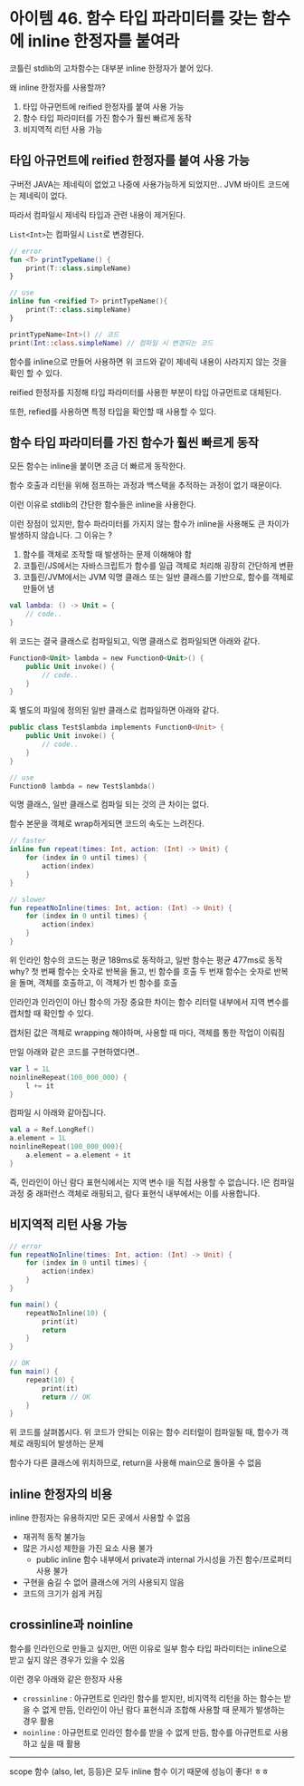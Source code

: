 # 아이템 46. 함수 타입 파라미터를 갖는 함수에 inline 한정자를 붙여라

코틀린 stdlib의 고차함수는 대부분 inline 한정자가 붙어 있다.

왜 inline 한정자를 사용할까?
1. 타입 아규먼트에 reified 한정자를 붙여 사용 가능
2. 함수 타입 파라미터를 가진 함수가 훨씬 빠르게 동작
3. 비지역적 리턴 사용 가능

## 타입 아규먼트에 reified 한정자를 붙여 사용 가능
구버전 JAVA는 제네릭이 없었고 나중에 사용가능하게 되었지만.. JVM 바이트 코드에는 제네릭이 없다.

따라서 컴파일시 제네릭 타입과 관련 내용이 제거된다.

`List<Int>`는 컴파일시 `List`로 변경된다.
```kt
// error
fun <T> printTypeName() {
    print(T::class.simpleName)
}

// use
inline fun <reified T> printTypeName(){
    print(T::class.simpleName)
}

printTypeName<Int>() // 코드
print(Int::class.simpleName) // 컴파일 시 변경되는 코드
```

함수를 inline으로 만들어 사용하면 위 코드와 같이 제네릭 내용이 사라지지 않는 것을 확인 할 수 있다.

reified 한정자를 지정해 타입 파라미터를 사용한 부분이 타입 아규먼트로 대체된다.

또한, refied를 사용하면 특정 타입을 확인할 때 사용할 수 있다.

## 함수 타입 파라미터를 가진 함수가 훨씬 빠르게 동작
모든 함수는 inline을 붙이면 조금 더 빠르게 동작한다.

함수 호출과 리턴을 위해 점프하는 과정과 백스택을 추적하는 과정이 없기 때문이다.

이런 이유로 stdlib의 간단한 함수들은 inline을 사용한다.

이런 장점이 있지만, 함수 파라미터를 가지지 않는 함수가 inline을 사용해도 큰 차이가 발생하지 않습니다.
그 이유는 ?
1. 함수를 객체로 조작할 때 발생하는 문제 이해해야 함
2. 코틀린/JS에서는 자바스크립트가 함수를 일급 객체로 처리해 굉장히 간단하게 변환
3. 코틀린/JVM에서는 JVM 익명 클래스 또는 일반 클래스를 기반으로, 함수를 객체로 만들어 냄

```kt
val lambda: () -> Unit = {
    // code..
}
```
위 코드는 결국 클래스로 컴파일되고, 익명 클래스로 컴파일되면 아래와 같다.
```kt
Function0<Unit> lambda = new Function0<Unit>() {
    public Unit invoke() {
        // code..
    }
}
```
혹 별도의 파일에 정의된 일반 클래스로 컴파일하면 아래와 같다.
```kt
public class Test$lambda implements Function0<Unit> {
    public Unit invoke() {
        // code..
    }
}

// use
Function0 lambda = new Test$lambda()
```
익명 클래스, 일반 클래스로 컴파일 되는 것의 큰 차이는 없다.

함수 본문을 객체로 wrap하게되면 코드의 속도는 느려진다.
```kt
// faster
inline fun repeat(times: Int, action: (Int) -> Unit) {
    for (index in 0 until times) {
        action(index)
    }
}

// slower
fun repeatNoInline(times: Int, action: (Int) -> Unit) {
    for (index in 0 until times) {
        action(index)
    }
}
```
위 인라인 함수의 코드는 평균 189ms로 동작하고, 일반 함수는 평균 477ms로 동작
why?
첫 번째 함수는 숫자로 반복을 돌고, 빈 함수를 호출
두 번재 함수는 숫자로 반복을 돌며, 객체를 호출하고, 이 객체가 빈 함수를 호출

인라인과 인라인이 아닌 함수의 가장 중요한 차이는 함수 리터럴 내부에서 지역 변수를 캡처할 때 확인할 수 있다.

캡처된 값은 객체로 wrapping 해야하며, 사용할 때 마다, 객체를 통한 작업이 이뤄짐

만일 아래와 같은 코드를 구현하였다면..
```kt
var l = 1L
noinlineRepeat(100_000_000) {
    l += it
}
```
컴파일 시 아래와 같아집니다.
```kt
val a = Ref.LongRef()
a.element = 1L
noinlineRepeat(100_000_000){
    a.element = a.element + it
}
```
즉, 인라인이 아닌 람다 표현식에서는 지역 변수 l을 직접 사용할 수 없습니다.
l은 컴파일 과정 중 래퍼런스 객체로 래핑되고, 람다 표현식 내부에서는 이를 사용합니다.

## 비지역적 리턴 사용 가능

```kt
// error
fun repeatNoInline(times: Int, action: (Int) -> Unit) {
    for (index in 0 until times) {
        action(index)
    }
}

fun main() {
    repeatNoInline(10) {
        print(it)
        return 
    }
}

// OK
fun main() {
    repeat(10) {
        print(it)
        return // OK
    }
}
```
위 코드를 살펴봅시다.
위 코드가 안되는 이유는 함수 리터럴이 컴파일될 때, 함수가 객체로 래핑되어 발생하는 문제

함수가 다른 클래스에 위치하므로, return을 사용해 main으로 돌아올 수 없음

## inline 한정자의 비용
inline 한정자는 유용하지만 모든 곳에서 사용할 수 없음
- 재귀적 동작 불가능
- 많은 가시성 제한을 가진 요소 사용 불가
  - public inline 함수 내부에서 private과 internal 가시성을 가진 함수/프로퍼티 사용 불가
- 구현을 숨길 수 없어 클래스에 거의 사용되지 않음
- 코드의 크기가 쉽게 커짐

## crossinline과 noinline
함수를 인라인으로 만들고 싶지만, 어떤 이유로 일부 함수 타입 파라미터는 inline으로 받고 싶지 않은 경우가 있을 수 있음

이런 경우 아래와 같은 한정자 사용
- `crossinline` : 아규먼트로 인라인 함수를 받지만, 비지역적 리턴을 하는 함수는 받을 수 없게 만듬, 인라인이 아닌 람다 표현식과 조합해 사용할 때 문제가 발생하는 경우 활용
- `noinline` : 아규먼트로 인라인 함수를 받을 수 없게 만듬, 함수를 아규먼트로 사용하고 싶을 때 활용

-------
scope 함수 (also, let, 등등)은 모두 inline 함수 이기 때문에 성능이 좋다! ㅎㅎ
